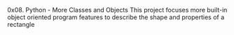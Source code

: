 0x08. Python - More Classes and Objects
This project focuses more built-in object oriented program features to describe the shape and properties of a rectangle